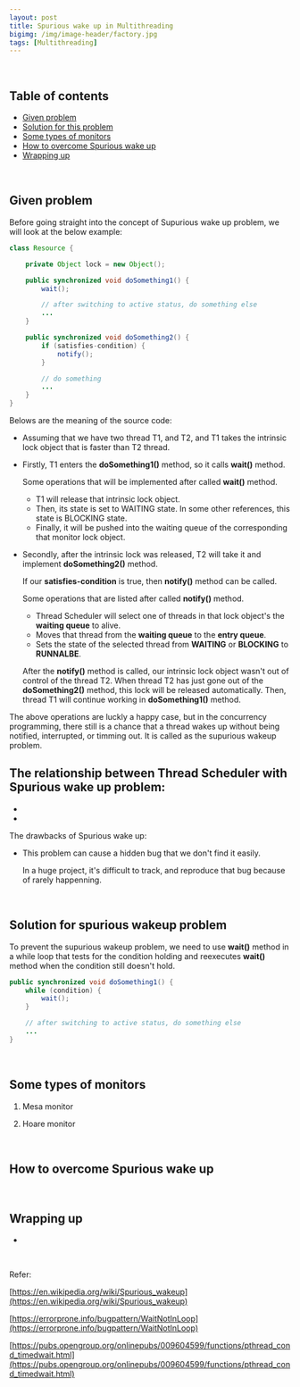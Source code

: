 ```yaml
---
layout: post
title: Spurious wake up in Multithreading
bigimg: /img/image-header/factory.jpg
tags: [Multithreading]
---
```




<br>

## Table of contents
- [Given problem](#given-problem)
- [Solution for this problem](#solution-for-this-problem)
- [Some types of monitors](#some-types-of-monitors)
- [How to overcome Spurious wake up](#how-to-overcome-Spurious-wake-up)
- [Wrapping up](#wrapping-up)


<br>

## Given problem

Before going straight into the concept of Supurious wake up problem, we will look at the below example:

```java
class Resource {

    private Object lock = new Object();

    public synchronized void doSomething1() {
        wait();

        // after switching to active status, do something else
        ...
    }

    public synchronized void doSomething2() {
        if (satisfies-condition) {
            notify();
        }

        // do something
        ...
    }
}
```

Belows are the meaning of the source code:
- Assuming that we have two thread T1, and T2, and T1 takes the intrinsic lock object that is faster than T2 thread.

- Firstly, T1 enters the **doSomething1()** method, so it calls **wait()** method.

    Some operations that will be implemented after called **wait()** method.
    - T1 will release that intrinsic lock object.
    - Then, its state is set to WAITING state. In some other references, this state is BLOCKING state.
    - Finally, it will be pushed into the waiting queue of the corresponding that monitor lock object.

- Secondly, after the intrinsic lock was released, T2 will take it and implement **doSomething2()** method.

    If our **satisfies-condition** is true, then **notify()** method can be called.
    
    Some operations that are listed after called **notify()** method.
    - Thread Scheduler will select one of threads in that lock object's the **waiting queue** to alive.
    - Moves that thread from the **waiting queue** to the **entry queue**.
    - Sets the state of the selected thread from **WAITING** or **BLOCKING** to **RUNNALBE**.

    After the **notify()** method is called, our intrinsic lock object wasn't out of control of the thread T2. When thread T2 has just gone out of the **doSomething2()** method, this lock will be released automatically. Then, thread T1 will continue working in **doSomething1()** method.

The above operations are luckly a happy case, but in the concurrency programming, there still is a chance that a thread wakes up without being notified, interrupted, or timming out. It is called as the supurious wakeup problem.

The relationship between Thread Scheduler with Spurious wake up problem:
- 
- 
- 

The drawbacks of Spurious wake up:
- This problem can cause a hidden bug that we don't find it easily.

    In a huge project, it's difficult to track, and reproduce that bug because of rarely happenning.

<br>

## Solution for spurious wakeup problem

To prevent the supurious wakeup problem, we need to use **wait()** method in a while loop that tests for the condition holding and reexecutes **wait()** method when the condition still doesn't hold.

```java
public synchronized void doSomething1() {
    while (condition) {
        wait();
    }

    // after switching to active status, do something else
    ...
}
```

<br>

## Some types of monitors

1. Mesa monitor




2. Hoare monitor




<br>

## How to overcome Spurious wake up






<br>

## Wrapping up

- 




<br>

Refer:

[https://en.wikipedia.org/wiki/Spurious_wakeup](https://en.wikipedia.org/wiki/Spurious_wakeup)

[https://errorprone.info/bugpattern/WaitNotInLoop](https://errorprone.info/bugpattern/WaitNotInLoop)

[https://pubs.opengroup.org/onlinepubs/009604599/functions/pthread_cond_timedwait.html](https://pubs.opengroup.org/onlinepubs/009604599/functions/pthread_cond_timedwait.html)

[]()